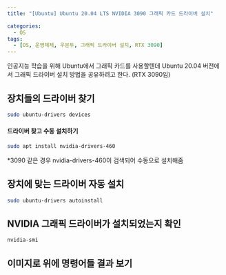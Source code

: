 ```yaml
---
title: "[Ubuntu] Ubuntu 20.04 LTS NVIDIA 3090 그래픽 카드 드라이버 설치"

categories:
  - OS
tags:
  - [OS, 운영체제, 우분투, 그래픽 드라이버 설치, RTX 3090]
---
```


인공지능 학습을 위해 Ubuntu에서 그래픽 카드를 사용할텐데 Ubuntu 20.04 버전에서 그래픽 드라이버 설치 방법을 공유하려고 한다. (RTX 3090임)   

## 장치들의 드라이버 찾기

```bash
sudo ubuntu-drivers devices
```

#### 드라이버 찾고 수동 설치하기

```bash
sudo apt install nvidia-drivers-460
```
*3090 같은 경우 nvidia-drivers-460이 검색되어 수동으로 설치해줌   

## 장치에 맞는 드라이버 자동 설치

```bash
sudo ubuntu-drivers autoinstall
```

## NVIDIA 그래픽 드라이버가 설치되었는지 확인

```bash
nvidia-smi
```

## 이미지로 위에 명령어들 결과 보기

[](https://img1.daumcdn.net/thumb/R1280x0/?scode=mtistory2&fname=https%3A%2F%2Fblog.kakaocdn.net%2Fdn%2Fva8D3%2Fbtq0zYIM9nv%2FH0xQRU47Zt7z0fxPyT7AJ0%2Fimg.jpg)